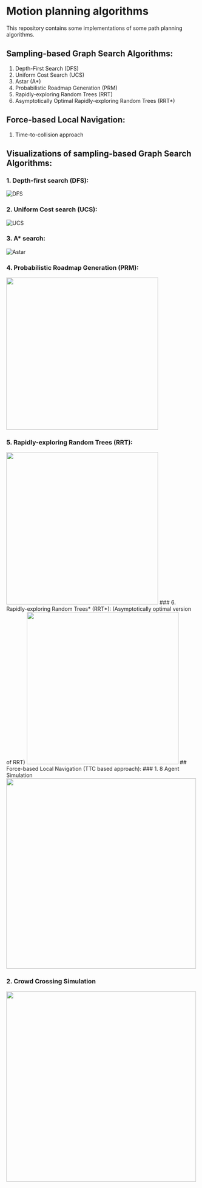 # Motion planning algorithms

This repository contains some implementations of some path planning algorithms.
## Sampling-based Graph Search Algorithms:
1. Depth-First Search (DFS)
2. Uniform Cost Search (UCS)
3. Astar (A*)
4. Probabilistic Roadmap Generation (PRM)
5. Rapidly-exploring Random Trees (RRT)
6. Asymptotically Optimal Rapidly-exploring Random Trees (RRT*)

## Force-based Local Navigation:
1. Time-to-collision approach

## Visualizations of sampling-based Graph Search Algorithms:
### 1. Depth-first search (DFS): 
![DFS](https://github.com/prateeks97/Motion_Planning/blob/master/Sampling_based/Astar_DFS_UCS/implementation/DFS.gif)
### 2. Uniform Cost search (UCS): 
![UCS](https://github.com/prateeks97/Motion_Planning/blob/master/Sampling_based/Astar_DFS_UCS/implementation/BFS.gif)
### 3. A* search: 
![Astar](https://github.com/prateeks97/Motion_Planning/blob/master/Sampling_based/Astar_DFS_UCS/implementation/Astar.gif)
### 4. Probabilistic Roadmap Generation (PRM): 
<img src = "https://github.com/prateeks97/Motion_Planning/blob/master/Sampling_based/Probabilistic_Roadmap_PRM/images/Path.png" width="400" height="400"/>

### 5. Rapidly-exploring Random Trees (RRT): 
<img src="https://github.com/shorane/Motion_Planning/blob/master/Sampling_based/RRT_RRT_star/video/RRT_gif.gif" width="400" height="400" />
### 6. Rapidly-exploring Random Trees* (RRT*): (Asymptotically optimal version of RRT) 
<img src="https://github.com/shorane/Motion_Planning/blob/master/Sampling_based/RRT_RRT_star/video/rrt_star_gif.gif" width="400" height="400" />
## Force-based Local Navigation (TTC based approach):
### 1. 8 Agent Simulation
<img  src="https://github.com/prateeks97/Motion_Planning/blob/master/Force%20Based%20Local%20Navigation/8%20Agents/Implementation/8_agents.gif"  width="500"  height="500"/>

### 2. Crowd Crossing Simulation
<img  src="https://github.com/prateeks97/Motion_Planning/blob/master/Force%20Based%20Local%20Navigation/Crowd%20Crossing/Implementation/crowd_crossing.gif"  width="500"  height="500"/>

